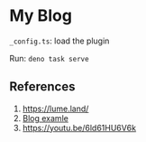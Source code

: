# My Blog

`_config.ts`: load the plugin

Run: `deno task serve`

## References

1. https://lume.land/
2. [Blog examle](https://github.com/lumeland/base-blog)
3. https://youtu.be/6ld61HU6V6k